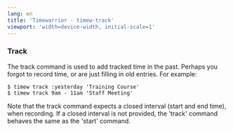 ```yaml
---
lang: en
title: 'Timewarrior - timew-track'
viewport: 'width=device-width, initial-scale=1'
---
```


### Track

The track command is used to add tracked time in the past.
Perhaps you
forgot to record time, or are just filling in old entries.
For example:

    $ timew track :yesterday 'Training Course'
    $ timew track 9am - 11am 'Staff Meeting'

Note that the track command expects a closed interval (start and end
time), when recording.
If a closed interval is not provided, the
\'track\' command behaves the same as the \'start\' command.
